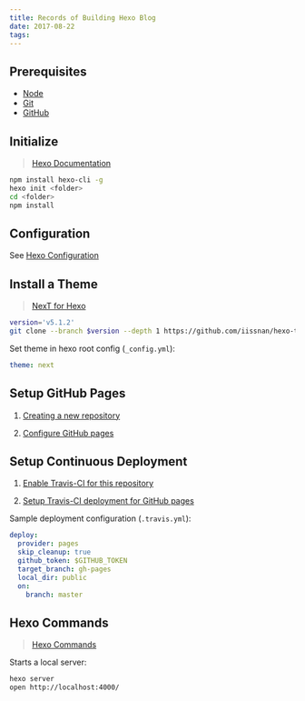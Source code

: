 ```yaml
---
title: Records of Building Hexo Blog
date: 2017-08-22
tags:
---
```


## Prerequisites

- [Node](https://nodejs.org/)
- [Git](https://git-scm.com/)
- [GitHub](https://github.com/)

## Initialize

> [Hexo Documentation](https://hexo.io/docs/)

```bash
npm install hexo-cli -g
hexo init <folder>
cd <folder>
npm install
```

## Configuration

See [Hexo Configuration](https://hexo.io/docs/configuration.html)

## Install a Theme

> [NexT for Hexo](https://github.com/iissnan/hexo-theme-next)

```bash
version='v5.1.2'
git clone --branch $version --depth 1 https://github.com/iissnan/hexo-theme-next themes/next
```

Set theme in hexo root config (`_config.yml`):

```yml
theme: next
```

## Setup GitHub Pages

1. [Creating a new repository](https://help.github.com/articles/creating-a-new-repository/)

1. [Configure GitHub pages](https://help.github.com/articles/configuring-a-publishing-source-for-github-pages/)

## Setup Continuous Deployment

1. [Enable Travis-CI for this repository](https://docs.travis-ci.com/)

1. [Setup Travis-CI deployment for GitHub pages](https://docs.travis-ci.com/user/deployment/pages)

Sample deployment configuration (`.travis.yml`):

```yml
deploy:
  provider: pages
  skip_cleanup: true
  github_token: $GITHUB_TOKEN
  target_branch: gh-pages
  local_dir: public
  on:
    branch: master
```

## Hexo Commands

> [Hexo Commands](https://hexo.io/docs/commands.html)

Starts a local server:

```bash
hexo server
open http://localhost:4000/
```

<!-- ## Remarks -->
